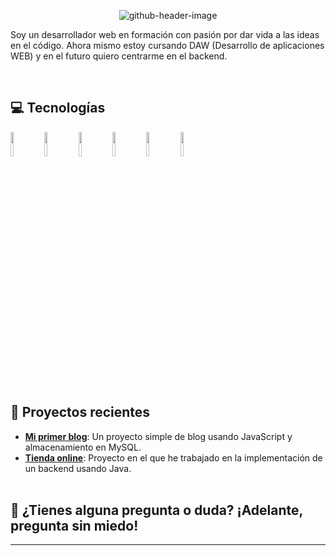 <p align="center">
  <img src="https://github.com/user-attachments/assets/558cebbb-5c43-45dd-ab56-681165dc0522" alt="github-header-image">
</p>


<div class="github-introduction">

Soy un desarrollador web en formación con pasión por dar vida a las ideas en el código. Ahora mismo estoy cursando DAW (Desarrollo de aplicaciones WEB) y en el futuro quiero centrarme en el backend.


</div>
<br>

## 💻 Tecnologías

<div class="badges-intro">
<code><img width="10%" src="https://www.vectorlogo.zone/logos/w3_html5/w3_html5-ar21.svg"></code>
<code><img width="10%" src="https://www.vectorlogo.zone/logos/netlifyapp_watercss/netlifyapp_watercss-ar21.svg"></code>
<code><img width="10%" src="https://www.vectorlogo.zone/logos/mysql/mysql-ar21.svg"></code>
<code><img width="10%" src="https://www.vectorlogo.zone/logos/java/java-ar21.svg"></code>
<code><img width="10%" src="https://www.vectorlogo.zone/logos/git-scm/git-scm-ar21.svg"></code>
<code><img width="10%" src="https://www.vectorlogo.zone/logos/github/github-ar21.svg"></code>


</div>
<br>

## 📂 Proyectos recientes

- **[Mi primer blog](https://github.com/javi/mi-primer-blog)**: Un proyecto simple de blog usando JavaScript y almacenamiento en MySQL.
- **[Tienda online](https://github.com/javi/tienda-online)**: Proyecto en el que he trabajado en la implementación de un backend usando Java.
<br><br>
## 💬 ¿Tienes alguna pregunta o duda? ¡Adelante, pregunta sin miedo!




---
